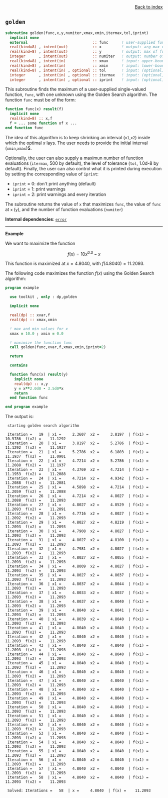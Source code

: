 
<span style="text-align:right;display:block;">
<a href="https://borjapetit.github.io/fortran_toolkit/">Back to index</a>
</span>

## ```golden```

```fortran
subroutine golden(func,x,y,numiter,xmax,xmin,itermax,tol,iprint)
  implicit none
  external                             :: func      ! user-supplied function
  real(kind=8) , intent(out)           :: x         ! output: arg max of func
  real(kind=8) , intent(out)           :: y         ! output: max of func
  integer      , intent(out)           :: numiter   ! output: number of function evaluations
  real(kind=8) , intent(in)            :: xmax      ! input: upper-bound of x
  real(kind=8) , intent(in)            :: xmin      ! input: lower-bound of x
  real(kind=8) , intent(in) , optional :: tol       ! input: (optional) level of tolerance [detault = 1.0d-8]
  integer      , intent(in) , optional :: itermax   ! input: (optional) maximum function evaluations [default = 500]
  integer      , intent(in) , optional :: iprint    ! input: (optional) control what's printed [detault = 0]
```

This subroutine finds the maximum of a user-supplied single-valued function, `func`, with one unknown using the Golden Search algorithm. The function `func` must be of the form:

```fortran
function func(x) result(f)
  implicit none
  real(kind=8) :: x,f
  f = ... some function of x ...
end function func
```

The idea of this algorithm is to keep shrinking an interval (`x1`,`x2`) inside which the optimal $x$ lays. The user needs to provide the initial interval (`xmin`,`xmax`)$.

Optionally, the user can also supply a maximun number of function evaluations (`itermax`, 500 by default), the level of tolerance (`tol`, 1.0d-8 by default). Finally, the user can also control what it is printed during execution by setting the corresponding value of `iprint`:

- `iprint` = 0: don't print anything (default)
- `iprint` = 1: print warnings
- `iprint` = 2: print warnings and every iteration

The subroutine returns the value of `x` that maximizes `func`, the value of `func` at `x` (`y`),  and the number of function evaluations (`numiter`)

**Internal dependencies**: [```error```](error.md)

---

**Example**

We want to maximize the function

$$f(x) = 10 x^{0.3} - x$$

This function is maximized at $x=4.8040$, with $f(4.8040) = 11.2093$.

The following code maximizes the function $f(x)$ using the Golden Search algorithm:

```fortran
program example

  use toolkit , only : dp,golden

  implicit none

  real(dp) :: xvar,f
  real(dp) :: xmax,xmin

  ! max and min values for x
  xmax = 10.0 ; xmin = 0.0

  ! maximize the function func
  call golden(func,xvar,f,xmax,xmin,iprint=2)

  return

  contains

  function func(x) result(y)
    implicit none
    real(dp) :: x,y
    y = x**2.0d0 - 3.5d0*x
    return
  end function func

end program example
```

The output is:

```
 starting golden search algorithm

 Iteration =   19  | x1 =     2.3607  x2 =     3.8197  | f(x1) =    10.5786  f(x2) =    11.1292
 Iteration =   20  | x1 =     3.8197  x2 =     5.2786  | f(x1) =    11.1292  f(x2) =    11.1937
 Iteration =   21  | x1 =     5.2786  x2 =     6.1803  | f(x1) =    11.1937  f(x2) =    11.0901
 Iteration =   22  | x1 =     4.7214  x2 =     5.2786  | f(x1) =    11.2088  f(x2) =    11.1937
 Iteration =   23  | x1 =     4.3769  x2 =     4.7214  | f(x1) =    11.1953  f(x2) =    11.2088
 Iteration =   24  | x1 =     4.7214  x2 =     4.9342  | f(x1) =    11.2088  f(x2) =    11.2081
 Iteration =   25  | x1 =     4.5898  x2 =     4.7214  | f(x1) =    11.2059  f(x2) =    11.2088
 Iteration =   26  | x1 =     4.7214  x2 =     4.8027  | f(x1) =    11.2088  f(x2) =    11.2093
 Iteration =   27  | x1 =     4.8027  x2 =     4.8529  | f(x1) =    11.2093  f(x2) =    11.2091
 Iteration =   28  | x1 =     4.7716  x2 =     4.8027  | f(x1) =    11.2092  f(x2) =    11.2093
 Iteration =   29  | x1 =     4.8027  x2 =     4.8219  | f(x1) =    11.2093  f(x2) =    11.2093
 Iteration =   30  | x1 =     4.7908  x2 =     4.8027  | f(x1) =    11.2093  f(x2) =    11.2093
 Iteration =   31  | x1 =     4.8027  x2 =     4.8100  | f(x1) =    11.2093  f(x2) =    11.2093
 Iteration =   32  | x1 =     4.7981  x2 =     4.8027  | f(x1) =    11.2093  f(x2) =    11.2093
 Iteration =   33  | x1 =     4.8027  x2 =     4.8055  | f(x1) =    11.2093  f(x2) =    11.2093
 Iteration =   34  | x1 =     4.8009  x2 =     4.8027  | f(x1) =    11.2093  f(x2) =    11.2093
 Iteration =   35  | x1 =     4.8027  x2 =     4.8037  | f(x1) =    11.2093  f(x2) =    11.2093
 Iteration =   36  | x1 =     4.8037  x2 =     4.8044  | f(x1) =    11.2093  f(x2) =    11.2093
 Iteration =   37  | x1 =     4.8033  x2 =     4.8037  | f(x1) =    11.2093  f(x2) =    11.2093
 Iteration =   38  | x1 =     4.8037  x2 =     4.8040  | f(x1) =    11.2093  f(x2) =    11.2093
 Iteration =   39  | x1 =     4.8040  x2 =     4.8041  | f(x1) =    11.2093  f(x2) =    11.2093
 Iteration =   40  | x1 =     4.8039  x2 =     4.8040  | f(x1) =    11.2093  f(x2) =    11.2093
 Iteration =   41  | x1 =     4.8040  x2 =     4.8040  | f(x1) =    11.2093  f(x2) =    11.2093
 Iteration =   42  | x1 =     4.8040  x2 =     4.8040  | f(x1) =    11.2093  f(x2) =    11.2093
 Iteration =   43  | x1 =     4.8040  x2 =     4.8040  | f(x1) =    11.2093  f(x2) =    11.2093
 Iteration =   44  | x1 =     4.8040  x2 =     4.8040  | f(x1) =    11.2093  f(x2) =    11.2093
 Iteration =   45  | x1 =     4.8040  x2 =     4.8040  | f(x1) =    11.2093  f(x2) =    11.2093
 Iteration =   46  | x1 =     4.8040  x2 =     4.8040  | f(x1) =    11.2093  f(x2) =    11.2093
 Iteration =   47  | x1 =     4.8040  x2 =     4.8040  | f(x1) =    11.2093  f(x2) =    11.2093
 Iteration =   48  | x1 =     4.8040  x2 =     4.8040  | f(x1) =    11.2093  f(x2) =    11.2093
 Iteration =   49  | x1 =     4.8040  x2 =     4.8040  | f(x1) =    11.2093  f(x2) =    11.2093
 Iteration =   50  | x1 =     4.8040  x2 =     4.8040  | f(x1) =    11.2093  f(x2) =    11.2093
 Iteration =   51  | x1 =     4.8040  x2 =     4.8040  | f(x1) =    11.2093  f(x2) =    11.2093
 Iteration =   52  | x1 =     4.8040  x2 =     4.8040  | f(x1) =    11.2093  f(x2) =    11.2093
 Iteration =   53  | x1 =     4.8040  x2 =     4.8040  | f(x1) =    11.2093  f(x2) =    11.2093
 Iteration =   54  | x1 =     4.8040  x2 =     4.8040  | f(x1) =    11.2093  f(x2) =    11.2093
 Iteration =   55  | x1 =     4.8040  x2 =     4.8040  | f(x1) =    11.2093  f(x2) =    11.2093
 Iteration =   56  | x1 =     4.8040  x2 =     4.8040  | f(x1) =    11.2093  f(x2) =    11.2093
 Iteration =   57  | x1 =     4.8040  x2 =     4.8040  | f(x1) =    11.2093  f(x2) =    11.2093
 Iteration =   58  | x1 =     4.8040  x2 =     4.8040  | f(x1) =    11.2093  f(x2) =    11.2093
 
 Solved: Iterations =   58  | x =     4.8040  | f(x) =    11.2093
```





